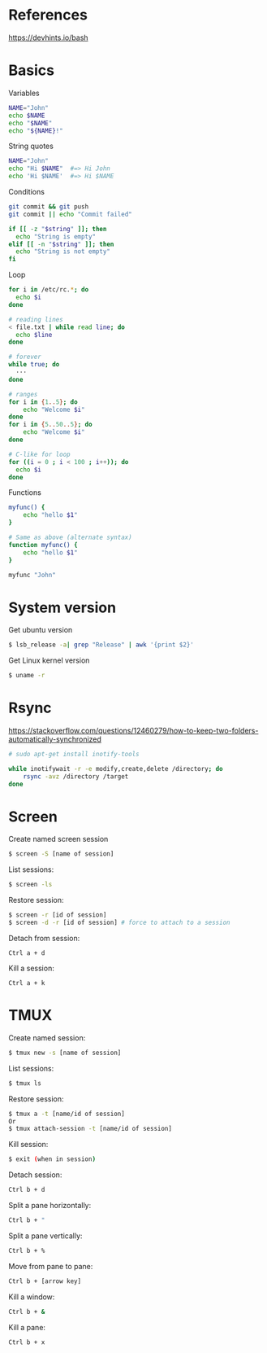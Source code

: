 # References
https://devhints.io/bash

# Basics
Variables
```bash
NAME="John"
echo $NAME
echo "$NAME"
echo "${NAME}!"
```

String quotes
```bash
NAME="John"
echo "Hi $NAME"  #=> Hi John
echo 'Hi $NAME'  #=> Hi $NAME
```

Conditions
```bash
git commit && git push
git commit || echo "Commit failed"

if [[ -z "$string" ]]; then
  echo "String is empty"
elif [[ -n "$string" ]]; then
  echo "String is not empty"
fi
```

Loop
```bash
for i in /etc/rc.*; do
  echo $i
done

# reading lines
< file.txt | while read line; do
  echo $line
done

# forever
while true; do
  ···
done

# ranges
for i in {1..5}; do
    echo "Welcome $i"
done
for i in {5..50..5}; do
    echo "Welcome $i"
done

# C-like for loop
for ((i = 0 ; i < 100 ; i++)); do
  echo $i
done
```

Functions
```bash
myfunc() {
    echo "hello $1"
}

# Same as above (alternate syntax)
function myfunc() {
    echo "hello $1"
}

myfunc "John"
```

# System version
Get ubuntu version
```bash
$ lsb_release -a| grep "Release" | awk '{print $2}'
```

Get Linux kernel version
```bash
$ uname -r
```

# Rsync
https://stackoverflow.com/questions/12460279/how-to-keep-two-folders-automatically-synchronized
```bash
# sudo apt-get install inotify-tools

while inotifywait -r -e modify,create,delete /directory; do
    rsync -avz /directory /target
done
```

# Screen
Create named screen session
```bash
$ screen -S [name of session]
```

List sessions:
```bash
$ screen -ls
```

Restore session:
```bash
$ screen -r [id of session]
$ screen -d -r [id of session] # force to attach to a session
```

Detach from session:
```
Ctrl a + d
```

Kill a session:
```
Ctrl a + k
```

# TMUX
Create named session:
```bash
$ tmux new -s [name of session]
```

List sessions:
```bash
$ tmux ls
```

Restore session:
```bash
$ tmux a -t [name/id of session]
Or
$ tmux attach-session -t [name/id of session]
```

Kill session:
```bash
$ exit (when in session)
```

Detach session:
```bash
Ctrl b + d
```

Split a pane horizontally:
```bash
Ctrl b + "
```

Split a pane vertically:
```bash
Ctrl b + %
```

Move from pane to pane:
```bash
Ctrl b + [arrow key]
```

Kill a window:
```bash
Ctrl b + &
```

Kill a pane:
```bash
Ctrl b + x
```
